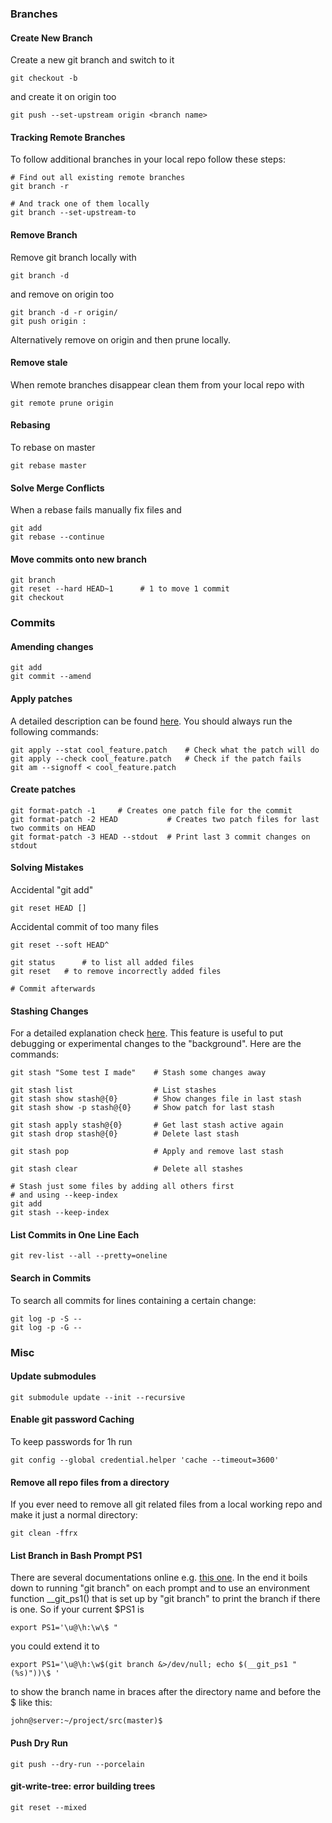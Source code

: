 ### Branches

#### Create New Branch

Create a new git branch and switch to it

    git checkout -b 

and create it on origin too

    git push --set-upstream origin <branch name>

#### Tracking Remote Branches

To follow additional branches in your local repo follow these steps:

    # Find out all existing remote branches
    git branch -r

    # And track one of them locally
    git branch --set-upstream-to  

#### Remove Branch

Remove git branch locally with

    git branch -d 

and remove on origin too

    git branch -d -r origin/
    git push origin :

Alternatively remove on origin and then prune locally.

#### Remove stale

When remote branches disappear clean them from your local repo with

    git remote prune origin

#### Rebasing

To rebase on master

    git rebase master 

#### Solve Merge Conflicts

When a rebase fails manually fix files and

    git add 
    git rebase --continue

#### Move commits onto new branch

    git branch 
    git reset --hard HEAD~1      # 1 to move 1 commit
    git checkout 

### Commits

#### Amending changes

    git add 
    git commit --amend

#### Apply patches

A detailed description can be found
[here](http://ariejan.net/2009/10/26/how-to-create-and-apply-a-patch-with-git).
You should always run the following commands:

    git apply --stat cool_feature.patch    # Check what the patch will do
    git apply --check cool_feature.patch   # Check if the patch fails
    git am --signoff < cool_feature.patch

#### Create patches

    git format-patch -1     # Creates one patch file for the commit
    git format-patch -2 HEAD           # Creates two patch files for last two commits on HEAD
    git format-patch -3 HEAD --stdout  # Print last 3 commit changes on stdout

#### Solving Mistakes

Accidental "git add"

    git reset HEAD []

Accidental commit of too many files

    git reset --soft HEAD^

    git status      # to list all added files
    git reset   # to remove incorrectly added files

    # Commit afterwards

#### Stashing Changes

For a detailed explanation check
[here](http://ariejan.net/2008/04/23/git-using-the-stash/). This feature
is useful to put debugging or experimental changes to the "background".
Here are the commands:

    git stash "Some test I made"    # Stash some changes away

    git stash list                  # List stashes
    git stash show stash@{0}        # Show changes file in last stash
    git stash show -p stash@{0}     # Show patch for last stash

    git stash apply stash@{0}       # Get last stash active again
    git stash drop stash@{0}        # Delete last stash

    git stash pop                   # Apply and remove last stash

    git stash clear                 # Delete all stashes

    # Stash just some files by adding all others first 
    # and using --keep-index
    git add 
    git stash --keep-index

#### List Commits in One Line Each

    git rev-list --all --pretty=oneline

#### Search in Commits

To search all commits for lines containing a certain change:

    git log -p -S -- 
    git log -p -G -- 

### Misc

#### Update submodules

    git submodule update --init --recursive

#### Enable git password Caching

To keep passwords for 1h run

    git config --global credential.helper 'cache --timeout=3600'

#### Remove all repo files from a directory

If you ever need to remove all git related files from a local working
repo and make it just a normal directory:

    git clean -ffrx

#### List Branch in Bash Prompt PS1

There are several documentations online e.g. [this
one](http://mediadoneright.com/content/ultimate-git-ps1-bash-prompt). In
the end it boils down to running "git branch" on each prompt and to use
an environment function \_\_git\_ps1() that is set up by "git branch" to
print the branch if there is one. So if your current \$PS1 is

    export PS1='\u@\h:\w\$ "

you could extend it to

    export PS1='\u@\h:\w$(git branch &>/dev/null; echo $(__git_ps1 "(%s)"))\$ '

to show the branch name in braces after the directory name and before
the \$ like this:

    john@server:~/project/src(master)$ 

#### Push Dry Run

    git push --dry-run --porcelain

#### git-write-tree: error building trees

    git reset --mixed

